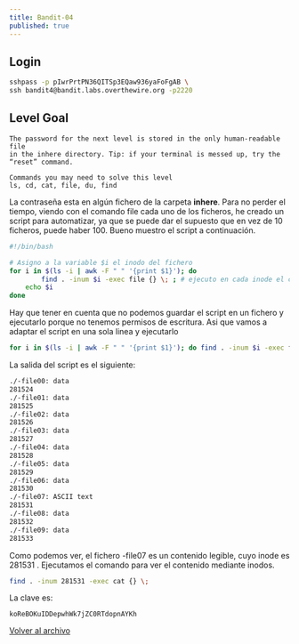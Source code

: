 ```yaml
---
title: Bandit-04
published: true
---
```


## [](#header-1)Login

```bash
sshpass -p pIwrPrtPN36QITSp3EQaw936yaFoFgAB \
ssh bandit4@bandit.labs.overthewire.org -p2220
```

## [](#header-1)Level Goal

```
The password for the next level is stored in the only human-readable file
in the inhere directory. Tip: if your terminal is messed up, try the “reset” command.

Commands you may need to solve this level
ls, cd, cat, file, du, find
```

La contraseña esta en algún fichero de la carpeta **inhere**. Para no perder el tiempo, 
viendo con el comando file cada uno de los ficheros, he creado un script para automatizar,
ya que se puede dar el supuesto que en vez de 10 ficheros, puede haber 100. Bueno muestro
el script a continuación.

```bash
#!/bin/bash

# Asigno a la variable $i el inodo del fichero 
for i in $(ls -i | awk -F " " '{print $1}'); do
        find . -inum $i -exec file {} \; ; # ejecuto en cada inode el comando file
	echo $i
done
```
Hay que tener en cuenta que no podemos guardar el script en un fichero y ejecutarlo porque
no tenemos permisos de escritura. Asi que vamos a adaptar el script en una sola linea y 
ejecutarlo

```bash
for i in $(ls -i | awk -F " " '{print $1}'); do find . -inum $i -exec file {} \; ; echo $i; done
```

La salida del script es el siguiente:

```bash
./-file00: data
281524
./-file01: data
281525
./-file02: data
281526
./-file03: data
281527
./-file04: data
281528
./-file05: data
281529
./-file06: data
281530
./-file07: ASCII text
281531
./-file08: data
281532
./-file09: data
281533
```

Como podemos ver, el fichero -file07 es un contenido legible, cuyo inode es 281531 .
Ejecutamos el comando para ver el contenido mediante inodos.

```bash
find . -inum 281531 -exec cat {} \;
```
La clave es:

```
koReBOKuIDDepwhWk7jZC0RTdopnAYKh
```

[Volver al archivo](archive)
